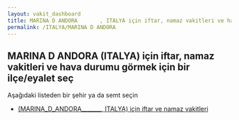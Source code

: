 ```yaml
---
layout: vakit_dashboard
title: MARINA D ANDORA       , ITALYA için iftar, namaz vakitleri ve hava durumu - ilçe/eyalet seç
permalink: /ITALYA/MARINA D ANDORA       
---
```


## MARINA D ANDORA        (ITALYA) için iftar, namaz vakitleri ve hava durumu  görmek için bir ilçe/eyalet seç

Aşağıdaki listeden bir şehir ya da semt seçin

* [ (MARINA_D_ANDORA_______, ITALYA) için iftar ve namaz vakitleri](/ITALYA/MARINA_D_ANDORA_______/)

<script type="text/javascript">
  var GLOBAL_COUNTRY = 'ITALYA';
  var GLOBAL_CITY = 'MARINA D ANDORA       ';
  var GLOBAL_STATE = 'MARINA D ANDORA       ';
</script>

